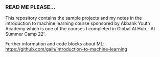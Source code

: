 ### READ ME PLEASE...

This repository contains the sample projects and my notes in the introduction to machine learning course 
sponsored by Akbank Youth Academy which is one of the courses I completed in Global AI Hub - AI Summer Camp 22'.

Further information and code blocks about ML: https://github.com/gaih/introduction-to-machine-learning
